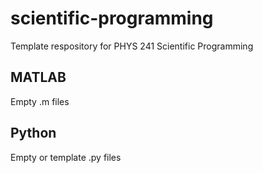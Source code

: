 # scientific-programming
Template respository for PHYS 241 Scientific Programming
## MATLAB
Empty .m files
## Python
Empty or template .py files
